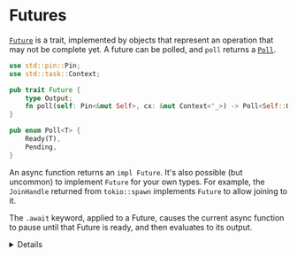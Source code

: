 # Futures

[`Future`](https://doc.rust-lang.org/std/future/trait.Future.html)
is a trait, implemented by objects that represent an operation that may not be
complete yet. A future can be polled, and `poll` returns a
[`Poll`](https://doc.rust-lang.org/std/task/enum.Poll.html).

```rust
use std::pin::Pin;
use std::task::Context;

pub trait Future {
    type Output;
    fn poll(self: Pin<&mut Self>, cx: &mut Context<'_>) -> Poll<Self::Output>;
}

pub enum Poll<T> {
    Ready(T),
    Pending,
}
```

An async function returns an `impl Future`. It's also possible (but uncommon) to
implement `Future` for your own types. For example, the `JoinHandle` returned
from `tokio::spawn` implements `Future` to allow joining to it.

The `.await` keyword, applied to a Future, causes the current async function to
pause until that Future is ready, and then evaluates to its output.

<details>

* The `Future` and `Poll` types are implemented exactly as shown; click the
  links to show the implementations in the docs.

* We will not get to `Pin` and `Context`, as we will focus on writing async
  code, rather than building new async primitives. Briefly:

  * `Context` allows a Future to schedule itself to be polled again when an
    event occurs.

  * `Pin` ensures that the Future isn't moved in memory, so that pointers into
    that future remain valid. This is required to allow references to remain
    valid after an `.await`.

</details>
